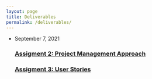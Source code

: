 ```yaml
---
layout: page
title: Deliverables
permalink: /deliverables/
---
```


<ul class="post-list">
  <li>
    <span class="post-meta">September 7, 2021</span>
    <h3>
      <a href="assignment2">Assigment 2: Project Management Approach</a>
    </h3>
    <h3>
      <a href="assignment3">Assigment 3: User Stories</a>
    </h3>
  </li>
</ul>
